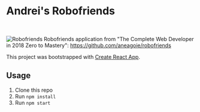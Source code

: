 # Andrei's Robofriends
<br>

![Robofriends](https://i.imgur.com/wDrhV6p.png "Andrei's Robofriends")
Robofriends application from "The Complete Web Developer in 2018 Zero to Mastery": https://github.com/aneagoie/robofriends 

This project was bootstrapped with [Create React App](https://github.com/facebook/create-react-app).

## Usage

1. Clone this repo
2. Run `npm install`
3. Run `npm start`